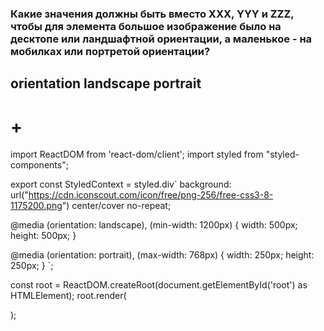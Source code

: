 ### Какие значения должны быть вместо XXX, YYY и ZZZ, чтобы для элемента большое изображение было на десктопе или ландшафтной ориентации, а маленькое - на мобилках или портретой ориентации?
## orientation landscape portrait
# +

import ReactDOM from 'react-dom/client';
import styled from "styled-components";

export const StyledContext = styled.div`
  background: url("https://cdn.iconscout.com/icon/free/png-256/free-css3-8-1175200.png") center/cover no-repeat;

<!-- @media (XXX: YYY), (min-width: 1200px) { -->
  @media (orientation: landscape), (min-width: 1200px) {
    width: 500px;
    height: 500px;
  }
<!-- @media  (XXX: ZZZ), (max-width: 768px) { -->
  @media  (orientation: portrait), (max-width: 768px) {
    width: 250px;
    height: 250px;
  }
`;


const root = ReactDOM.createRoot(document.getElementById('root') as HTMLElement);
root.render(
    <div className="App">
        <StyledContext />
    </div>
);
